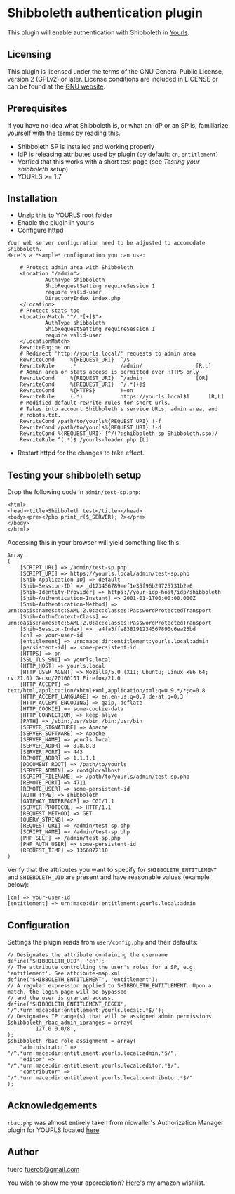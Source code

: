 Shibboleth authentication plugin
=============

This plugin will enable authentication with Shibboleth in [Yourls](http://yourls.org/).

Licensing
-------------
This plugin is licensed under the terms of the GNU General Public License, version 2 (GPLv2) or later.
License conditions are included in LICENSE or can be found at the [GNU website](http://www.gnu.org/licenses/gpl-2.0.html).

Prerequisites
-------------

If you have no idea what Shibboleth is, or what an IdP or an SP is,
familiarize yourself with the terms by reading [this](https://wiki.shibboleth.net/confluence/display/SHIB2/UnderstandingShibboleth).

 *   Shibboleth SP is installed and working properly
 *   IdP is releasing attributes used by plugin (by default: `cn`, `entitlement`)
 *   Verfied that this works with a short test page (see *Testing your shibboleth setup*)
 *   YOURLS >= 1.7

Installation
-------------

 *   Unzip this to YOURLS root folder
 *   Enable the plugin in yourls
 *   Configure httpd
        
    Your web server configuration need to be adjusted to accomodate Shibboleth.
    Here's a *sample* configuration you can use:

        # Protect admin area with Shibboleth
        <Location "/admin">
                AuthType shibboleth
                ShibRequestSetting requireSession 1
                require valid-user
                DirectoryIndex index.php
        </Location>
        # Protect stats too
        <LocationMatch "^/.*[+]$">
                AuthType shibboleth
                ShibRequestSetting requireSession 1
                require valid-user
        </LocationMatch>
        RewriteEngine on
        # Redirect 'http://yourls.local/' requests to admin area
        RewriteCond     %{REQUEST_URI}  ^/$
        RewriteRule     .*              /admin/                 [R,L]
        # Admin area or stats access is permitted over HTTPS only
        RewriteCond     %{REQUEST_URI}  ^/admin                 [OR]
        RewriteCond     %{REQUEST_URI}  ^/.*[+]$
        RewriteCond     %{HTTPS}        !=on
        RewriteRule     (.*)            https://yourls.local$1      [R,L]
        # Modified default rewrite rules for short urls.
        # Takes into account Shibboleth's service URLs, admin area, and
        # robots.txt.
        RewriteCond /path/to/yourls%{REQUEST_URI} !-f
        RewriteCond /path/to/yourls%{REQUEST_URI} !-d
        RewriteCond %{REQUEST_URI} !^/(?:shibboleth-sp|Shibboleth.sso)/
        RewriteRule ^(.*)$ /yourls-loader.php [L]

 *   Restart httpd for the changes to take effect.

Testing your shibboleth setup
-------------

Drop the following code in `admin/test-sp.php`:

    <html>
    <head><title>Shibboleth test</title></head>
    <body><pre><?php print_r($_SERVER); ?></pre>
    </body>
    </html>

Accessing this in your browser will yield something like this:

    Array
    (
        [SCRIPT_URL] => /admin/test-sp.php
        [SCRIPT_URI] => https://yourls.local/admin/test-sp.php
        [Shib-Application-ID] => default
        [Shib-Session-ID] => _d123456789eef1e35f96b29725731b2e6
        [Shib-Identity-Provider] => https://your-idp-host/idp/shibboleth
        [Shib-Authentication-Instant] => 2001-01-1T00:00:00.000Z
        [Shib-Authentication-Method] => urn:oasis:names:tc:SAML:2.0:ac:classes:PasswordProtectedTransport
        [Shib-AuthnContext-Class] => urn:oasis:names:tc:SAML:2.0:ac:classes:PasswordProtectedTransport
        [Shib-Session-Index] => _a4fa5ffe838191234567890c6ea23bd
        [cn] => your-user-id
        [entitlement] => urn:mace:dir:entitlement:yourls.local:admin
        [persistent-id] => some-persistent-id
        [HTTPS] => on
        [SSL_TLS_SNI] => yourls.local
        [HTTP_HOST] => yourls.local
        [HTTP_USER_AGENT] => Mozilla/5.0 (X11; Ubuntu; Linux x86_64; rv:21.0) Gecko/20100101 Firefox/21.0
        [HTTP_ACCEPT] => text/html,application/xhtml+xml,application/xml;q=0.9,*/*;q=0.8
        [HTTP_ACCEPT_LANGUAGE] => en,en-us;q=0.7,de-at;q=0.3
        [HTTP_ACCEPT_ENCODING] => gzip, deflate
        [HTTP_COOKIE] => some-cookie-data 
        [HTTP_CONNECTION] => keep-alive
        [PATH] => /sbin:/usr/sbin:/bin:/usr/bin
        [SERVER_SIGNATURE] => Apache 
        [SERVER_SOFTWARE] => Apache
        [SERVER_NAME] => yourls.local
        [SERVER_ADDR] => 8.8.8.8
        [SERVER_PORT] => 443
        [REMOTE_ADDR] => 1.1.1.1
        [DOCUMENT_ROOT] => /path/to/yourls
        [SERVER_ADMIN] => root@localhost
        [SCRIPT_FILENAME] => /path/to/yourls/admin/test-sp.php
        [REMOTE_PORT] => 4711
        [REMOTE_USER] => some-persistent-id
        [AUTH_TYPE] => shibboleth
        [GATEWAY_INTERFACE] => CGI/1.1
        [SERVER_PROTOCOL] => HTTP/1.1
        [REQUEST_METHOD] => GET
        [QUERY_STRING] => 
        [REQUEST_URI] => /admin/test-sp.php
        [SCRIPT_NAME] => /admin/test-sp.php
        [PHP_SELF] => /admin/test-sp.php
        [PHP_AUTH_USER] => some-persistent-id
        [REQUEST_TIME] => 1366872110
    )

Verify that the attributes you want to specify for `SHIBBOLETH_ENTITLEMENT` and
`SHIBBOLETH_UID` are present and have reasonable values (example below):

    [cn] => your-user-id
    [entitlement] => urn:mace:dir:entitlement:yourls.local:admin

Configuration
-------------

Settings the plugin reads from `user/config.php` and their defaults:

    // Designates the attribute containing the username
    define('SHIBBOLETH_UID', 'cn');
    // The attribute controlling the user's roles for a SP, e.g. 'entitlement'. See attribute-map.xml
    define('SHIBBOLETH_ENTITLEMENT', 'entitlement');
    // A regular expression applied to SHIBBOLETH_ENTITLEMENT. Upon a match, the login page will be bypassed
    // and the user is granted access.
    define('SHIBBOLETH_ENTITLEMENT_REGEX', '/^.*urn:mace:dir:entitlement:yourls.local:.*$/');
    // Designates IP range(s) that will be assigned admin permissions
    $shibboleth_rbac_admin_ipranges = array(
            '127.0.0.0/8',
    );
    $shibboleth_rbac_role_assignment = array(
        "administrator" => "/^.*urn:mace:dir:entitlement:yourls.local:admin.*$/",
        "editor" => "/^.*urn:mace:dir:entitlement:yourls.local:editor.*$/",
        "contributor" => "/^.*urn:mace:dir:entitlement:yourls.local:contributor.*$/"
    );


Acknowledgements
-------------

`rbac.php` was almost entirely taken from nicwaller's Authorization Manager plugin for YOURLS
located [here](http://code.google.com/p/yourls-authmgr-plugin/)

Author
-------------
fuero <fuerob@gmail.com>

You wish to show me your appreciation? [Here](http://www.amazon.de/registry/wishlist/YCEEIYI1II4U/ref=cm_wl_act_vv?_encoding=UTF8&reveal=&visitor-view=1)'s my amazon wishlist.
